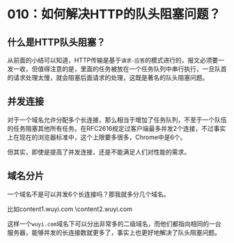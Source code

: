 # 010：如何解决HTTP的队头阻塞问题？

## 什么是HTTP队头阻塞？

从前面的小结可以知道，HTTP传输是基于`请求-应答`的模式进行的，报文必须要一发一收，但值得注意的是，里面的任务被放在一个任务队列中串行执行，一旦队首的请求处理太慢，就会阻塞后面请求的处理，这既是著名的队头阻塞问题。

## 并发连接

对于一个域名允许分配多个长连接，那么相当于增加了任务队列，不至于一个队伍的任务阻塞其他所有任务。在RFC2616规定过客户端最多并发2个连接，不过事实上在现在的浏览器标准中，这个上限要多很多，Chrome中是6个。

但其实，即使是提高了并发连接，还是不能满足人们对性能的需求。

## 域名分片

一个域名不是可以并发6个长连接吗？那我就多分几个域名。

比如content1.wuyi.com \content2.wuyi.com

这样一个`wuyi.com`域名下可以分出非常多的二级域名，而他们都指向相同的一台服务器，能够并发的长连接数就更多了，事实上也更好地解决了队头阻塞问题。
